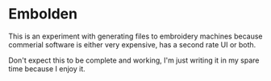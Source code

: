 # Embolden

This is an experiment with generating files to embroidery machines because commerial software is either very expensive, has a second rate UI or both.

Don't expect this to be complete and working, I'm just writing it in my spare time because I enjoy it.
